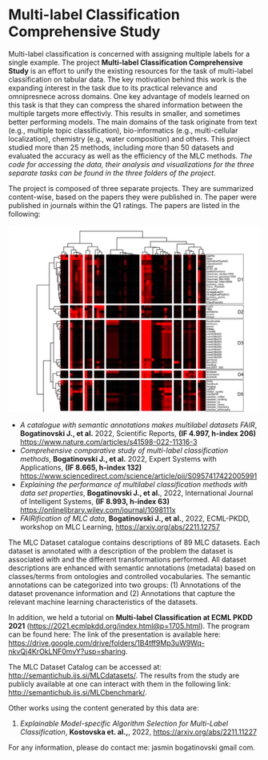 # Multi-label Classification Comprehensive Study

Multi-label classification is concerned with assigning multiple labels for a single example. The project **Multi-label Classification Comprehensive Study** is an effort to unify the existing resources
for the task of multi-label classification on tabular data. The key motivation behind this work is the expanding interest in the task due to its practical relevance and omnipresnece across domains.
One key advantage of models learned on this task is that they can compress the shared information between the multiple targets more effectivly. This results in 
smaller, and sometimes better performing models. The main domains of the task originate from text (e.g., multiple topic classification), bio-informatics (e.g., multi-cellular localization), chemistry (e.g., water composition) and others.
This project studied more than 25 methods, including more than 50 datasets and evaluated the accuracy as well as the efficiency of the MLC methods.
*The code for accessing the data, their analysis and visualizations for the three separate tasks can be found in the three folders of the project.*

The project is composed of three separate projects. They are summarized content-wise, based on the papers they were published in. The paper were published in journals within the Q1 ratings. 
The papers are listed in the following:  

![image](bkgd.jpg)

* *A catalogue with semantic annotations makes multilabel datasets FAIR*, **Bogatinovski J., et al.** 2022, Scientific Reports, **(IF 4.997, h-index 206)** https://www.nature.com/articles/s41598-022-11316-3
* *Comprehensive comparative study of multi-label classification methods*, **Bogatinovski J., et al.** 2022, Expert Systems with Applications, **(IF 8.665, h-index 132)** https://www.sciencedirect.com/science/article/pii/S0957417422005991
* *Explaining the performance of multilabel classification methods with data set properties*, **Bogatinovski J., et al.**, 2022, International Journal of Intelligent Systems, **(IF 8.993, h-index 63)** https://onlinelibrary.wiley.com/journal/1098111x
* *FAIRification of MLC data*, **Bogatinovski J., et al.**, 2022, ECML-PKDD, workshop on MLC Learning, https://arxiv.org/abs/2211.12757

The MLC Dataset catalogue contains descriptions of 89 MLC datasets. Each dataset is annotated with a description of the problem the dataset is associated with and the different transformations performed. All dataset descriptions are enhanced with semantic annotations (metadata) based on classes/terms from ontologies and controlled vocabularies. The semantic annotations can be categorized into two groups: (1) Annotations of the dataset provenance information and (2) Annotations that capture the relevant machine learning characteristics of the datasets.

In addition, we held a tutorial on **Multi-label Classification at ECML PKDD 2021** (https://2021.ecmlpkdd.org/index.html@p=1705.html). The program can be found here: 
The link of the presentation is available here: https://drive.google.com/drive/folders/1B4tff9Mp3uW9Wq-nkvQj4KrOkLNF0mvY?usp=sharing. 

The MLC Dataset Catalog can be accessed at: http://semantichub.ijs.si/MLCdatasets/.
The results from the study are publicly available at one can interact with them in the following link: http://semantichub.ijs.si/MLCbenchmark/.

Other works using the content generated by this data are: 

1. *Explainable Model-specific Algorithm Selection for Multi-Label Classification*, **Kostovska et. al.,**, 2022, https://arxiv.org/abs/2211.11227 

For any information, please do contact me: jasmin <dot> bogatinovski <at> gmail <dot> com.